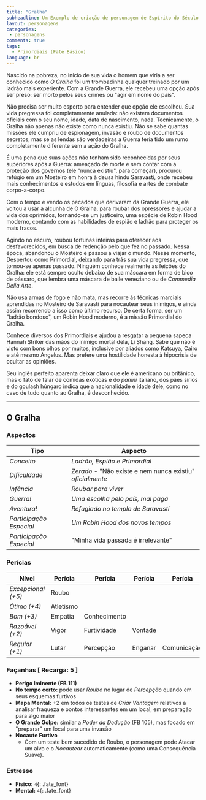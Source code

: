 ```yaml
---
title: "Gralha"
subheadline: Um Exemplo de criação de personagem de Espírito do Século, usando meu cenário pessoal Primordiais
layout: personagens
categories:
 - personagens
comments: true
tags:
  - Primordiais (Fate Básico)
language: br
---
```



Nascido na pobreza, no início de sua vida o homem que viria a ser conhecido como _O Gralha_ foi um trombadinha qualquer treinado por um ladrão mais experiente. Com a Grande Guerra, ele recebeu uma opção após ser preso: ser morto pelos seus crimes ou "agir em nome do país". 

Não precisa ser muito esperto para entender que opção ele escolheu. Sua vida pregressa foi completamrente anulada: não existem documentos oficiais com o seu nome, idade, data de nascimento, nada. Tecnicamente, o Gralha não apenas não existe como nunca existiu. Não se sabe quantas missões ele cumpriu de espionagem, invasão e roubo de documentos secretos, mas se as lendas são verdadeiras a Guerra teria tido um rumo completamente diferente sem a ação do Gralha. 

É uma pena que suas ações não tenham sido reconhecidas por seus superiores após a Guerra: ameaçado de morte e sem contar com a proteção dos governos (ele "nunca existiu", para começar), procurou refúgio em um Mosteiro em honra à deusa hindu Saravasti, onde recebeu mais conhecimentos e estudos em línguas, filosofia e artes de combate corpo-a-corpo.

Com o tempo e vendo os pecados que derivaram da Grande Guerra, ele voltou a usar a alcunha de O Gralha, para roubar dos opressores e ajudar a vida dos oprimidos, tornando-se um justiceiro, uma espécie de Robin Hood moderno, contando com as habilidades de espião e ladrão para proteger os mais fracos. 

Agindo no escuro, roubou fortunas inteiras para oferecer aos desfavorecidos, em busca de redenção pelo que fez no passado. Nessa época, abandonou o Mosteiro e passou a viajar o mundo. Nesse momento, Despertou como Primordial, deixando para trás sua vida pregressa, que tornou-se apenas passado. Ninguém conhece realmente as feições do Gralha: ele está sempre oculto debaixo de sua máscara em forma de bico de pássaro, que lembra uma máscara de baile veneziano ou de _Commedia Della Arte_. 

Não usa armas de fogo e não mata, mas recorre às técnicas marciais aprendidas no Mosteiro de Saravasti para nocautear seus inimigos, e ainda assim recorrendo a isso como último recurso. De certa forma, ser um "ladrão bondoso", um Robin Hood moderno, é a missão Primordial do Gralha.

Conhece diversos dos Primordiais e ajudou a resgatar a pequena sapeca Hannah Striker das mãos do inimigo mortal dela, Li Shang. Sabe que não é visto com bons olhos por muitos, inclusive por aliados como Katsuya, Cairo e até mesmo Angelus. Mas prefere uma hostilidade honesta à hipocrisia de ocultar as opiniões.

Seu inglês perfeito aparenta deixar claro que ele é americano ou britânico, mas o fato de falar de comidas exóticas e do _panini_ italiano, dos pães sírios e do goulash húngaro indica que a nacionalidade e idade dele, como no caso de tudo quanto ao Gralha, é desconhecido.

---

## O Gralha

### Aspectos

| **Tipo** | **Aspecto** |
|-|-|
| _Conceito_ | _Ladrão, Espião e Primordial_ |
| _Dificuldade_ | _Zerado_ - "Não existe e nem nunca existiu" _oficialmente_ |
| _Infância_ |  _Roubar para viver_ |
| _Guerra!_ | _Uma escolha pelo país, mal paga_ |
| _Aventura!_ | _Refugiado no templo de Saravasti_ |
| _Participação Especial_ | _Um Robin Hood dos novos tempos_ |
| _Participação Especial_ | "Minha vida passada é irrelevante" |

### Perícias


| **Nível** | **Perícia** | **Perícia** | **Perícia** | **Perícia** |
|-|-|-|-|-|
| _Excepcional (+5)_ | Roubo | | | |
| _Ótimo (+4)_ | Atletismo  | | | |
| _Bom (+3)_ | Empatia | Conhecimento | | |
| _Razoável (+2)_ | Vigor | Furtividade | Vontade | |
| _Regular (+1)_ | Lutar | Percepção | Enganar | Comunicação  |


### Façanhas [ Recarga: 5 ]

+ **Perigo Iminente (FB 111)**
+ **No tempo certo:** pode usar _Roubo_ no lugar de _Percepção_ quando em seus esquemas furtivos
+ **Mapa Mental:** +2 em todos os testes de _Criar Vantagem_ relativos a analisar fraqueza e pontos interessantes em um local, em preparação para algo maior
+ **O Grande Golpe:** similar a _Poder da Dedução_ (FB 105), mas focado em "preparar" um local para uma invasão
+ **Nocaute Furtivo**
    + Com um teste bem sucedido de Roubo, o personagem pode Atacar um alvo e o _Nocautear_ automaticamente (como uma Consequência Suave).
        
### Estresse

+ **Físico:** `4`{: .fate_font}
+ **Mental:** `4`{: .fate_font}
